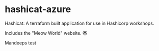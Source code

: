# hashicat-azure
Hashicat: A terraform built application for use in Hashicorp workshops.

Includes the "Meow World" website. 😻


Mandeeps test